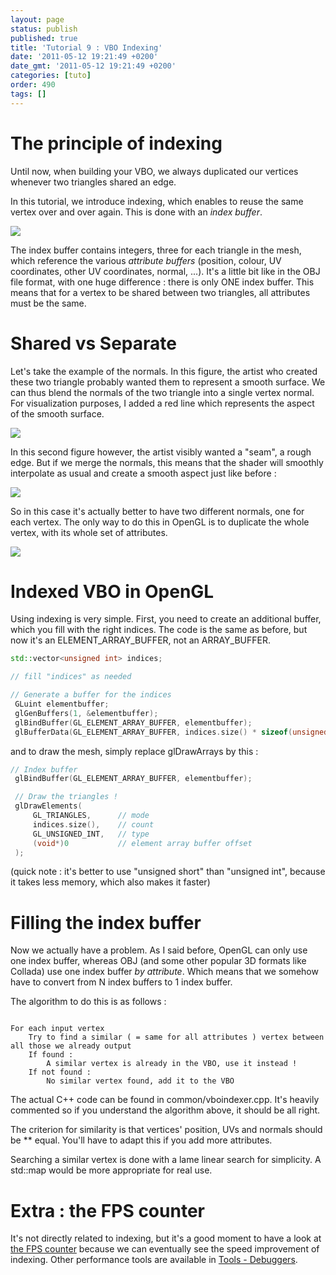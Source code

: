```yaml
---
layout: page
status: publish
published: true
title: 'Tutorial 9 : VBO Indexing'
date: '2011-05-12 19:21:49 +0200'
date_gmt: '2011-05-12 19:21:49 +0200'
categories: [tuto]
order: 490
tags: []
---
```


# The principle of indexing

Until now, when building your VBO, we always duplicated our vertices whenever two triangles shared an edge.

In this tutorial, we introduce indexing, which enables to reuse the same vertex over and over again. This is done with an *index buffer*.

![]({{site.baseurl}}/assets/images/tuto-9-vbo-indexing/indexing1.png)


The index buffer contains integers, three for each triangle in the mesh, which reference the various *attribute buffers* (position, colour, UV coordinates, other UV coordinates, normal, ...). It's a little bit like in the OBJ file format, with one huge difference : there is only ONE index buffer. This means that for a vertex to be shared between two triangles, all attributes must be the same.

# Shared vs Separate

Let's take the example of the normals. In this figure, the artist who created these two triangle probably wanted them to represent a smooth surface. We can thus blend the normals of the two triangle into a single vertex normal. For visualization purposes, I added a red line which represents the aspect of the smooth surface.

![]({{site.baseurl}}/assets/images/tuto-9-vbo-indexing/goodsmooth.png)


In this second figure however, the artist visibly wanted a "seam", a rough edge. But if we merge the normals, this means that the shader will smoothly interpolate as usual and create a smooth aspect just like before :

![]({{site.baseurl}}/assets/images/tuto-9-vbo-indexing/badmooth.png)


So in this case it's actually better to have two different normals, one for each vertex. The only way to do this in OpenGL is to duplicate the whole vertex, with its whole set of attributes.

![]({{site.baseurl}}/assets/images/tuto-9-vbo-indexing/spiky.png)


# Indexed VBO in OpenGL

Using indexing is very simple. First, you need to create an additional buffer, which you fill with the right indices. The code is the same as before, but now it's an ELEMENT_ARRAY_BUFFER, not an ARRAY_BUFFER.

``` cpp
std::vector<unsigned int> indices;

// fill "indices" as needed

// Generate a buffer for the indices
 GLuint elementbuffer;
 glGenBuffers(1, &elementbuffer);
 glBindBuffer(GL_ELEMENT_ARRAY_BUFFER, elementbuffer);
 glBufferData(GL_ELEMENT_ARRAY_BUFFER, indices.size() * sizeof(unsigned int), &indices[0], GL_STATIC_DRAW);
```

and to draw the mesh, simply replace glDrawArrays by this :

``` cpp
// Index buffer
 glBindBuffer(GL_ELEMENT_ARRAY_BUFFER, elementbuffer);

 // Draw the triangles !
 glDrawElements(
     GL_TRIANGLES,      // mode
     indices.size(),    // count
     GL_UNSIGNED_INT,   // type
     (void*)0           // element array buffer offset
 );
```

(quick note : it's better to use "unsigned short" than "unsigned int", because it takes less memory, which also makes it faster)

# Filling the index buffer

Now we actually have a problem. As I said before, OpenGL can only use one index buffer, whereas OBJ (and some other popular 3D formats like Collada) use one index buffer *by attribute*. Which means that we somehow have to convert from N index buffers to 1 index buffer.

The algorithm to do this is as follows :
```

For each input vertex
    Try to find a similar ( = same for all attributes ) vertex between all those we already output
    If found :
        A similar vertex is already in the VBO, use it instead !
    If not found :
        No similar vertex found, add it to the VBO
```

The actual C++ code can be found in common/vboindexer.cpp. It's heavily commented so if you understand the algorithm above, it should be all right.

The criterion for similarity is that vertices' position, UVs and normals should be ** equal. You'll have to adapt this if you add more attributes.

Searching a similar vertex is done with a lame linear search for simplicity. A std::map would be more appropriate for real use.

# Extra : the FPS counter

It's not directly related to indexing, but it's a good moment to have a look at [the FPS counter](http://www.opengl-tutorial.org/miscellaneous/an-fps-counter/) because we can eventually see the speed improvement of indexing. Other performance tools are available in [Tools - Debuggers](http://www.opengl-tutorial.org/miscellaneous/useful-tools-links/#debugging-tools).
